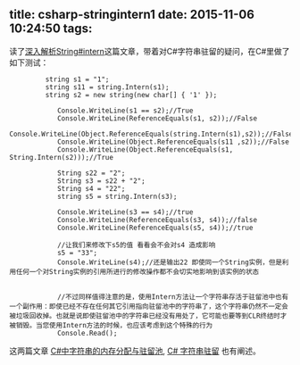 title: csharp-stringintern1
date: 2015-11-06 10:24:50
tags:
---

读了[深入解析String#intern](http://http://tech.meituan.com/in_depth_understanding_string_intern.html)这篇文章，带着对C#字符串驻留的疑问，在C#里做了如下测试：

```
         string s1 = "1";
         string s11 = string.Intern(s1);
         string s2 = new string(new char[] { '1' });

            Console.WriteLine(s1 == s2);//True
            Console.WriteLine(ReferenceEquals(s1, s2));//False
            Console.WriteLine(Object.ReferenceEquals(string.Intern(s1),s2));//False
            Console.WriteLine(Object.ReferenceEquals(s11 ,s2));//False
            Console.WriteLine(Object.ReferenceEquals(s1,  String.Intern(s2)));//True

            String s22 = "2";
            String s3 = s22 + "2";
            String s4 = "22";
            string s5 = string.Intern(s3);

            Console.WriteLine(s3 == s4);//true
            Console.WriteLine(ReferenceEquals(s3, s4));//false
            Console.WriteLine(ReferenceEquals(s5, s4));//true

            //让我们来修改下s5的值 看看会不会对s4 造成影响
            s5 = "33";
            Console.WriteLine(s4);//还是输出22 即使同一个String实例，但是利用任何一个对String实例的引用所进行的修改操作都不会切实地影响到该实例的状态


            //不过同样值得注意的是，使用Intern方法让一个字符串存活于驻留池中也有一个副作用：即使已经不存在任何其它引用指向驻留池中的字符串了，这个字符串仍然不一定会被垃圾回收掉。也就是说即使驻留池中的字符串已经没有用处了，它可能也要等到CLR终结时才被销毁。当您使用Intern方法的时候，也应该考虑到这个特殊的行为
            Console.Read();
```

这两篇文章 [C#中字符串的内存分配与驻留池](http://kb.cnblogs.com/page/102225/), [C# 字符串驻留](http://blog.sina.com.cn/s/blog_7b60d05f0101s25l.html) 也有阐述。
